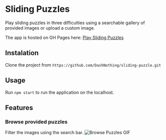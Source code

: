 # Sliding Puzzles

Play sliding puzzles in three difficulties using a searchable gallery of provided images or upload a custom image.

The app is hosted on GH Pages here:
[Play Sliding Puzzles](https://dashnothing.github.io/sliding-puzzle "Play Sliding Puzzles")

## Instalation

Clone the project from `https://github.com/DashNothing/sliding-puzzle.git`

## Usage

Run `npm start` to run the application on the localhost.

## Features

### Browse provided puzzles

Filter the images using the search bar.
![Browse Puzzles GIF](gifs/browse_puzzles.gif)
